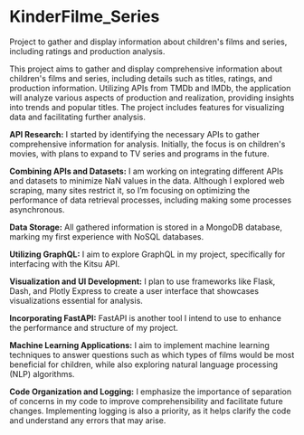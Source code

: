 # KinderFilme_Series
Project to gather and display information about children's films and series, including ratings and production analysis.

This project aims to gather and display comprehensive information about children's films and series, including details such as titles, ratings, and production information. Utilizing APIs from TMDb and IMDb, the application will analyze various aspects of production and realization, providing insights into trends and popular titles. The project includes features for visualizing data and facilitating further analysis.

**API Research:**
I started by identifying the necessary APIs to gather comprehensive information for analysis. Initially, the focus is on children's movies, with plans to expand to TV series and programs in the future.

**Combining APIs and Datasets:** 
I am working on integrating different APIs and datasets to minimize NaN values in the data. Although I explored web scraping, many sites restrict it, so I’m focusing on optimizing the performance of data retrieval processes, including making some processes asynchronous.

**Data Storage:**
All gathered information is stored in a MongoDB database, marking my first experience with NoSQL databases.

**Utilizing GraphQL:**
I aim to explore GraphQL in my project, specifically for interfacing with the Kitsu API.

**Visualization and UI Development:**
I plan to use frameworks like Flask, Dash, and Plotly Express to create a user interface that showcases visualizations essential for analysis.

**Incorporating FastAPI:**
FastAPI is another tool I intend to use to enhance the performance and structure of my project.

**Machine Learning Applications:**
I aim to implement machine learning techniques to answer questions such as which types of films would be most beneficial for children, while also exploring natural language processing (NLP) algorithms.

**Code Organization and Logging:**
I emphasize the importance of separation of concerns in my code to improve comprehensibility and facilitate future changes. Implementing logging is also a priority, as it helps clarify the code and understand any errors that may arise.
